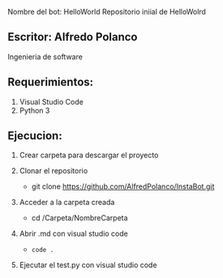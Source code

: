 Nombre del bot: HelloWorld
Repositorio iniial de HelloWolrd

## Escritor: Alfredo Polanco
Ingenieria de software

## Requerimientos:

1. Visual Studio Code 
2. Python 3

## Ejecucion:

1. Crear carpeta para descargar el proyecto

2. Clonar el repositorio 

    - git clone https://github.com/AlfredPolanco/InstaBot.git

3. Acceder a la carpeta creada

    - cd /Carpeta/NombreCarpeta

4. Abrir .md con visual studio code

    - `code .`
5.  Ejecutar el test.py con visual studio code

    
